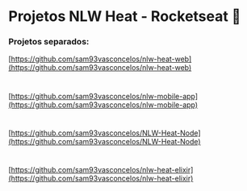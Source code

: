 # Projetos NLW Heat - Rocketseat 🚀

### Projetos separados:
[https://github.com/sam93vasconcelos/nlw-heat-web](https://github.com/sam93vasconcelos/nlw-heat-web)
#
[https://github.com/sam93vasconcelos/nlw-mobile-app](https://github.com/sam93vasconcelos/nlw-mobile-app)
#
[https://github.com/sam93vasconcelos/NLW-Heat-Node](https://github.com/sam93vasconcelos/NLW-Heat-Node)
#
[https://github.com/sam93vasconcelos/nlw-heat-elixir](https://github.com/sam93vasconcelos/nlw-heat-elixir)
